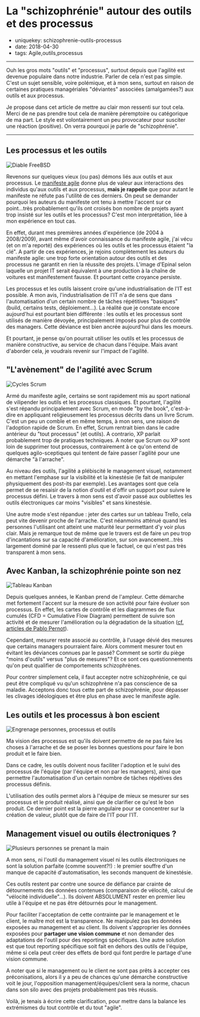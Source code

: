 La "schizophrénie" autour des outils et des processus
===================================================

- uniquekey: schizophrenie-outils-processus
- date: 2018-04-30
- tags: Agile,outils,processus

----------

Ouh les gros mots "outils" et "processus", surtout depuis que l'agilité est devenue populaire dans notre industrie. Parler de cela n'est pas simple. C'est un sujet sensible, voire polémique, et à mon sens, surtout en raison de certaines pratiques managériales "déviantes" associées (amalgamées?) aux outils et aux processus.

Je propose dans cet article de mettre au clair mon ressenti sur tout cela. Merci de ne pas prendre tout cela de manière péremptoire ou catégorique de ma part. Le style est volontairement un peu provocateur pour susciter une réaction (positive). On verra pourquoi je parle de "schizophrénie".

----------

## Les processus et les outils

<img alt="Diable FreeBSD" class="img-float-left" src="/images/devil.png" />

Revenons sur quelques vieux (ou pas) démons liés aux outils et aux processus. Le [manifeste agile](http://www.agilemanifesto.org) donne plus de valeur aux interactions des individus qu'aux outils et aux processus, **mais je rappelle** que pour autant le manifeste ne réfute pas l'utilité de ces derniers. On peut se demander pourquoi les auteurs du manifeste ont tenu à mettre l'accent sur ce point...très probablement qu'ils ont croisés bon nombre de projets ayant trop insisté sur les outils et les processus? C'est mon interprétation, liée à mon expérience en tout cas.

En effet, durant mes premières années d'expérience (de 2004 à 2008/2009), avant même d'avoir connaissance du manifeste agile, j'ai vécu (et on m'a reporté) des expériences où les outils et les processus étaient "la clé". A partir de ces expériences, je rejoins complètement les auteurs du manifeste agile: une trop forte orientation autour des outils et des processus ne garantit en rien la réussite des projets. L'image d'Epinal selon laquelle un projet IT serait équivalent à une production à la chaîne de voitures est manifestement fausse. Et pourtant cette croyance persiste.

Les processus et les outils laissent croire qu'une industrialisation de l'IT est possible. A mon avis, l'industrialisation de l'IT n'a de sens que dans l'automatisation d'un certain nombre de tâches répétitives "basiques" (build, certains tests, déploiement...). La réalité que je constate encore aujourd'hui est pourtant bien différente : les outils et les processus sont utilisés de manière dévoyée, principalement imposés pour plus de contrôle des managers. Cette déviance est bien ancrée aujourd'hui dans les moeurs.

Et pourtant, je pense qu'on pourrait utiliser les outils et les processus de manière constructive, au service de chacun dans l'équipe. Mais avant d'aborder cela, je voudrais revenir sur l'impact de l'agilité.

## "L'avènement" de l'agilité avec Scrum

<img alt="Cycles Scrum" class="img-float-left" src="/images/scrum.png" />

Armé du manifeste agile, certains se sont rapidement mis au sport national de vilipender les outils et les processus classiques. Et pourtant, l'agilité s'est répandu principalement avec Scrum, en mode "by the book", c'est-à-dire en appliquant religieusement les processus décrits dans un livre Scrum. C'est un peu un comble et en même temps, à mon sens, une raison de l'adoption rapide de Scrum. En effet, Scrum rentrait bien dans le cadre antérieur du "tout processus" (et outils). A contrario, XP parlait probablement trop de pratiques techniques. A noter que Scrum ou XP sont loin de supprimer tout processus, contrairement à ce qu'on entend de quelques agilo-sceptiques qui tentent de faire passer l'agilité pour une démarche "à l'arrache".

Au niveau des outils, l'agilité a plébiscité le management visuel, notamment en mettant l'emphase sur la visibilité et la kinestésie (le fait de manipuler physiquement des post-its par exemple). Les avantages sont que cela permet de se resaisir de la notion d'outil et d'offir un support pour suivre le processus défini. Le travers à mon sens est d'avoir passé aux oubliettes les outils électroniques car moins "visibles" et sans kinestésie.

Une autre mode s'est répandue : jeter des cartes sur un tableau Trello, cela peut vite devenir proche de l'arrache. C'est néanmoins atténué quand les personnes l'utilisant ont atteint une maturité leur permettant d'y voir plus clair. Mais je remarque tout de même que le travers est de faire un peu trop d'incantations sur sa capacité d'amélioration, sur son avancement...très largement dominé par le ressenti plus que le factuel, ce qui n'est pas très transparent à mon sens.

## Avec Kanban, la schizophrénie pointe son nez

<img alt="Tableau Kanban" class="img-float-left" src="/images/kanban.png" />

Depuis quelques années, le Kanban prend de l'ampleur. Cette démarche met fortement l'accent sur la mesure de son activité pour faire évoluer son processus. En effet, les cartes de contrôle et les diagrammes de flux cumulés (CFD = Cumulative Flow Diagram) permettent de suivre son activité et de mesurer l'amélioration ou la dégradation de la situation ([cf. articles de Pablo Pernot](http://www.areyouagile.com/tags/kanban/)).

Cependant, mesurer reste associé au contrôle, à l'usage dévié des mesures que certains managers pourraient faire. Alors comment mesurer tout en évitant les déviances connues par le passé? Comment se sortir du piège "moins d'outils" versus "plus de mesures"? Et ce sont ces questionnements qu'on peut qualifier de comportements schizophrènes.

Pour contrer simplement cela, il faut accepter notre schizophrénie, ce qui peut être compliqué vu qu'un schizophrène n'a pas conscience de sa maladie. Acceptons donc tous cette part de schizophrénie, pour dépasser les clivages idéologiques et être plus en phase avec le manifeste agile.

## Les outils et les processus à bon escient

<img alt="Engrenage personnes, processus et outils" class="img-float-left" src="/images/people-processes-tools.png" />

Ma vision des processus est qu'ils doivent permettre de ne pas faire les choses à l'arrache et de se poser les bonnes questions pour faire le bon produit et le faire bien.

Dans ce cadre, les outils doivent nous faciliter l'adoption et le suivi des processus de l'équipe (par l'équipe et non par les managers), ainsi que permettre l'automatisation d'un certain nombre de tâches répétives des processus définis.

L'utilisation des outils permet alors à l'équipe de mieux se mesurer sur ses processus et le produit réalisé, ainsi que de clarifier ce qu'est le bon produit. Ce dernier point est la pierre angulaire pour se concentrer sur la création de valeur, plutôt que de faire de l'IT pour l'IT.

## Management visuel ou outils électroniques ?

<img alt="Plusieurs personnes se prenant la main" class="img-float-left" src="/images/together.jpg" />

A mon sens, ni l'outil du management visuel ni les outils électroniques ne sont la solution parfaite (comme souvent?!) : le premier souffre d'un manque de capacité d'automatisation, les seconds manquent de kinestésie.

Ces outils restent par contre une source de défiance par crainte de détournements des données contenues (comparaison de vélocité, calcul de "vélocité individuelle"...). Ils doivent ABSOLUMENT rester en premier lieu utile à l'équipe et ne pas être détournés pour le management.

Pour faciliter l'acceptation de cette contrainte par le management et le client, le maître mot est la transparence. Ne manipulez pas les données exposées au management et au client. Ils doivent s'approprier les données exposées pour **partager une vision commune** et non demander des adaptations de l'outil pour des reportings spécifiques. Une autre solution est que tout reporting spécifique soit fait en dehors des outils de l'équipe, même si cela peut créer des effets de bord qui font perdre le partage d'une vision commune. 

A noter que si le management ou le client ne sont pas prêts à accepter ces préconisations, alors il y a peu de chances qu'une démarche constructive voit le jour, l'opposition management/équipes/client sera la norme, chacun dans son silo avec des projets probablement pas très réussis.

Voilà, je tenais à écrire cette clarification, pour mettre dans la balance les extrémismes du tout contrôle et du tout "agile".
